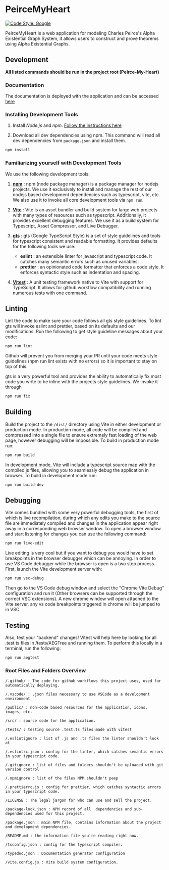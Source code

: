 # PeirceMyHeart

[![Code Style: Google](https://img.shields.io/badge/code%20style-google-blueviolet.svg)](https://github.com/google/gts)

PeirceMyHeart is a web application for modeling Charles Peirce's Alpha Existential Graph System,
it allows users to construct and prove theorems using Alpha Existential Graphs. 

## Development

**All listed commands should be run in the project root (Peirce-My-Heart)**

### Documentation

The documentation is deployed with the application and can be accessed [here](https://rairlab.github.io/Peirce-My-Heart/docs/)

### Installing Development Tools

1. Install *Node.js* and *npm*. [Follow the instructions here](https://nodejs.org/en/download)

2. Download all dev dependencies using npm. This command will read all dev
dependencies from `package.json` and install them.
```bash
npm install 
```

### Familiarizing yourself with Development Tools

We use the following development tools: 

1. [**npm**](https://www.npmjs.com/) : npm (node package manager) is a package manager for nodejs projects. We use it exclusively
to install and manage the rest of our nodejs based development dependencies such as typescript, vite, etc.
We also use it to invoke all core development tools via `npm run`.

2. [**Vite**](https://vitejs.dev/) : Vite is an asset bundler and build system for large web projects with 
many types of resources such as typescript. Additionally, it provides excellent debugging features.
We use it as a build system for Typescript, Asset Compressor, and Live Debugger.

3. [**gts**](https://github.com/google/gts) : gts (Google TypeScript Style) is a set of style guidelines and tools for typescript
consistent and readable formatting. It provides defaults for the following tools we use:
    * **eslint** : an extensible linter for javascript and typescript code. It catches 
      many semantic errors such as unused variables.
    * **prettier** : an opinionated code formatter that enforces a code style. It enforces
      syntactic style such as indentation and spacing.

4. [**Vitest**](https://vitest.dev/) : A unit testing framework native to Vite with support for TypeScript. It allows for github workflow compatibility and running numerous tests with one command.


## Linting

Lint the code to make sure your code follows all gts style guidelines. To lint gts will invoke eslint and prettier, based
on its defaults and our modifications.
Run the following to get style guideline messages about your code:
```bash
npm run lint
```
Github will prevent you from merging your PR until your code meets style guidelines 
(npm run lint exists with no errors) so it is important to stay on top of this.

gts is a very powerful tool and provides the ability to automatically fix most code
you write to be inline with the projects style guidelines. We invoke it through
```bash
npm run fix
```

## Building
Build the project to the `/dist/` directory using Vite in either development or production mode.
In production mode, all code will be compiled and compressed into a single file to ensure extremely
fast loading of the web page, however debugging will be impossible. To build in production mode
run:
```bash
npm run build
```

In development mode, Vite will include a typescript source map with
the compiled js files, allowing you to seamlessly debug the application in browser. To build in
development mode run:
```bash
npm run build-dev
```

## Debugging

Vite comes bundled with some very powerful debugging tools, the first of which is live
recompilation, during which any edits you make to the source file are immediately compiled 
and changes in the application appear right away in a corresponding web browser window. To 
open a browser window and start listening for changes you can use the following command:
```bash
npm run live-edit
```
Live editing is very cool but if you want to debug you would have to set breakpoints in the browser
debugger which can be annoying. In order to use VS Code debugger while the browser is open is a
two step process. First, launch the Vite development server with:
```bash
npm run vsc-debug
```
Then go to the VS Code debug window and select the "Chrome Vite Debug" configuration and run it
(Other browsers can be supported through the correct VSC extensions). A new chrome window will
open attached to the Vite server, any vs code breakpoints triggered in chrome
will be jumped to in VSC.


## Testing

Also, test your "backend" changes! Vitest will help here by looking for all .test.ts files in /tests/AEGTree and running them.
To perform this locally in a terminal, run the following:
```bash
npm run aegtest
```

### Root Files and Folders Overview
```
/.github/ : The code for github workflows this project uses, used for automatically deploying.

/.vscode/ : .json files necessary to use VSCode as a development environment

/public/ : non-code based resources for the application, icons, images, etc.

/src/ : source code for the application.

/tests/ : testing source .test.ts files made with vitest

/.eslintignore : list of .js and .ts files the linter shouldn't look at

/.eslintrc.json : config for the linter, which catches semantic errors in your typescript code.

/.gitignore : list of files and folders shouldn't be uploaded with git version control

/.npmignore : list of the files NPM shouldn't peep

/.prettierrc.js : config for prettier, which catches syntactic errors in your typescript code.

/LICENSE : The legal jargon for who can use and sell the project.

/package-lock.json : NPM record of all  dependencies and sub-dependencies used for this project.

/package.json : main NPM file, contains information about the project and development dependencies.

/README.md : the information file you're reading right now.

/tsconfig.json : config for the typescript compiler.

/typedoc.json : Documentation generator configuration

/vite.config.js : Vite build system configuration.

```
